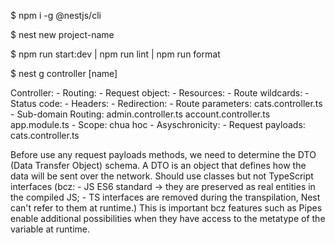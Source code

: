 $ npm i -g @nestjs/cli

$ nest new project-name

<!-- 
app.controller.spec.ts: The unit tests for the controller
app.controler.ts: A basic controller with a single route
app.module.ts: The root module of the app
app.service.ts: A basic service with a single method
main.ts: 
    - The entry file of the app which uses the core function in NestFactory to create a Nest app instance
    - Includes an async func, which will bootstrap our app 
-->

$ npm run start:dev | npm run lint | npm run format

<!--
    For quickly creating a CRUD controller with validation build-in:
    $ nest g resource [name]
-->

$ nest g controller [name]

Controller:
    - Routing:
    - Request object:
    - Resources:
    - Route wildcards:
    - Status code:
    - Headers:
    - Redirection:
    - Route parameters:
        cats.controller.ts
    - Sub-domain Routing:
        admin.controller.ts
        account.controller.ts
        app.module.ts
    - Scope: chua hoc
    - Asyschronicity:
    - Request payloads:
        cats.controller.ts

Before use any request payloads methods, we need to determine the DTO (Data Transfer Object) schema.
    A DTO is an object that defines how the data will be sent over the network.
    Should use classes but not TypeScript interfaces (bcz:
        - JS ES6 standard -> they are preserved as real entities in the compiled JS;
        - TS interfaces are removed during the transpilation, Nest can't refer to them at runtime.)
    This is important bcz features such as Pipes enable additional possibilities when they have access to the metatype of the variable at runtime.

